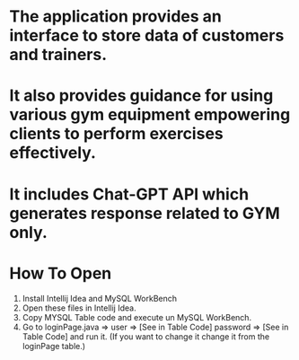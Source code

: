 # The application provides an interface to store data of customers and trainers.
# It also provides guidance for using various gym equipment empowering clients to perform exercises effectively.
# It includes Chat-GPT API which generates response related to GYM only.

# How To Open
1) Install Intellij Idea and MySQL WorkBench
2) Open these files in Intellij Idea.
3) Copy MYSQL Table code and execute un MySQL WorkBench.
4) Go to loginPage.java => user => [See in Table Code] password => [See in Table Code]  and run it. (If you want to change it change it from the loginPage table.)
